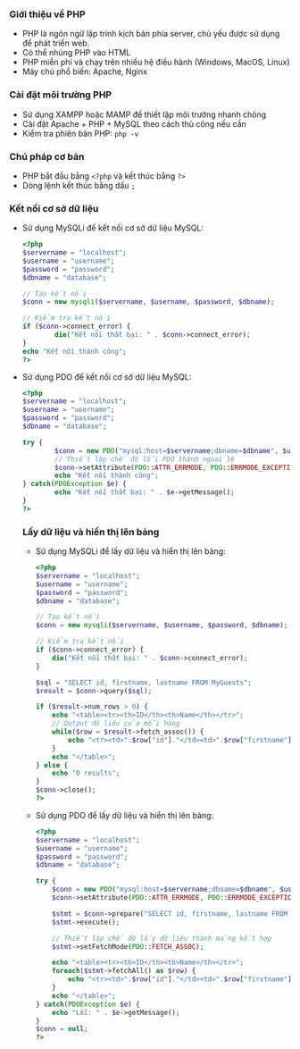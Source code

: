 ### Giới thiệu về PHP
- PHP là ngôn ngữ lập trình kịch bản phía server, chủ yếu được sử dụng để phát triển web.
- Có thể nhúng PHP vào HTML
- PHP miễn phí và chạy trên nhiều hệ điều hành (Windows, MacOS, Linux)
- Máy chủ phổ biến: Apache, Nginx

### Cài đặt môi trường PHP
- Sử dụng XAMPP hoặc MAMP để thiết lập môi trường nhanh chóng
- Cài đặt Apache + PHP + MySQL theo cách thủ công nếu cần
- Kiểm tra phiên bản PHP: ```php -v```

### Chú pháp cơ bản
- PHP bắt đầu bằng ```<?php``` và kết thúc bằng ```?>```
- Dòng lệnh kết thúc bằng dấu ```;```
### Kết nối cơ sở dữ liệu

- Sử dụng MySQLi để kết nối cơ sở dữ liệu MySQL:
    ```php
    <?php
    $servername = "localhost";
    $username = "username";
    $password = "password";
    $dbname = "database";

    // Tạo kết nối
    $conn = new mysqli($servername, $username, $password, $dbname);

    // Kiểm tra kết nối
    if ($conn->connect_error) {
            die("Kết nối thất bại: " . $conn->connect_error);
    }
    echo "Kết nối thành công";
    ?>
    ```

- Sử dụng PDO để kết nối cơ sở dữ liệu MySQL:
    ```php
    <?php
    $servername = "localhost";
    $username = "username";
    $password = "password";
    $dbname = "database";

    try {
            $conn = new PDO("mysql:host=$servername;dbname=$dbname", $username, $password);
            // Thiết lập chế độ lỗi PDO thành ngoại lệ
            $conn->setAttribute(PDO::ATTR_ERRMODE, PDO::ERRMODE_EXCEPTION);
            echo "Kết nối thành công";
    } catch(PDOException $e) {
            echo "Kết nối thất bại: " . $e->getMessage();
    }
    ?>
    ```

    ### Lấy dữ liệu và hiển thị lên bảng

    - Sử dụng MySQLi để lấy dữ liệu và hiển thị lên bảng:
        ```php
        <?php
        $servername = "localhost";
        $username = "username";
        $password = "password";
        $dbname = "database";

        // Tạo kết nối
        $conn = new mysqli($servername, $username, $password, $dbname);

        // Kiểm tra kết nối
        if ($conn->connect_error) {
            die("Kết nối thất bại: " . $conn->connect_error);
        }

        $sql = "SELECT id, firstname, lastname FROM MyGuests";
        $result = $conn->query($sql);

        if ($result->num_rows > 0) {
            echo "<table><tr><th>ID</th><th>Name</th></tr>";
            // Output dữ liệu của mỗi hàng
            while($row = $result->fetch_assoc()) {
                echo "<tr><td>".$row["id"]."</td><td>".$row["firstname"]." ".$row["lastname"]."</td></tr>";
            }
            echo "</table>";
        } else {
            echo "0 results";
        }
        $conn->close();
        ?>
        ```

    - Sử dụng PDO để lấy dữ liệu và hiển thị lên bảng:
        ```php
        <?php
        $servername = "localhost";
        $username = "username";
        $password = "password";
        $dbname = "database";

        try {
            $conn = new PDO("mysql:host=$servername;dbname=$dbname", $username, $password);
            $conn->setAttribute(PDO::ATTR_ERRMODE, PDO::ERRMODE_EXCEPTION);

            $stmt = $conn->prepare("SELECT id, firstname, lastname FROM MyGuests");
            $stmt->execute();

            // Thiết lập chế độ lấy dữ liệu thành mảng kết hợp
            $stmt->setFetchMode(PDO::FETCH_ASSOC);

            echo "<table><tr><th>ID</th><th>Name</th></tr>";
            foreach($stmt->fetchAll() as $row) {
                echo "<tr><td>".$row["id"]."</td><td>".$row["firstname"]." ".$row["lastname"]."</td></tr>";
            }
            echo "</table>";
        } catch(PDOException $e) {
            echo "Lỗi: " . $e->getMessage();
        }
        $conn = null;
        ?>
        ```